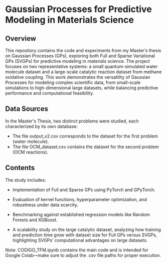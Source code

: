 # Gaussian Processes for Predictive Modeling in Materials Science
## Overview
This repository contains the code and experiments from my Master’s thesis on Gaussian Processes (GPs), exploring both Full and Sparse Variational GPs (SVGPs) for predictive modeling in materials science. The project focuses on two representative systems: a small quantum-simulated water molecule dataset and a large-scale catalytic reaction dataset from methane oxidative coupling. This work demonstrates the versatility of Gaussian Processes for modeling complex scientific data, from small-scale simulations to high-dimensional large datasets, while balancing predictive performance and computational feasibility.
## Data Sources
In the Master's Thesis, two distinct problems were studied, each characterized by its own database:
- The file output_v2.csv corresponds to the dataset for the first problem (water molecule). 
- The file OCM_dataset.csv contains the dataset for the second problem (OCM reactions).
## Contents
The study includes:

- Implementation of Full and Sparse GPs using PyTorch and GPyTorch.

- Evaluation of kernel functions, hyperparameter optimization, and robustness under data scarcity.

- Benchmarking against established regression models like Random Forests and XGBoost.

- A scalability study on the large catalytic dataset, analyzing how training and prediction time grow with dataset size for Full GPs versus SVGPs, highlighting SVGPs’ computational advantages on large datasets.

Note: CODIGO_TFM.ipynb contains the main code and is intended for Google Colab—make sure to adjust the .csv file paths for proper execution.
